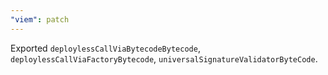 ```yaml
---
"viem": patch
---
```


Exported `deploylessCallViaBytecodeBytecode`, `deploylessCallViaFactoryBytecode`, `universalSignatureValidatorByteCode`.
